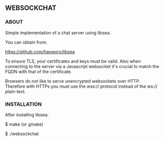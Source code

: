 ## WEBSOCKCHAT

### ABOUT

Simple implementation of a chat server using libsea.

You can obtain from:

https://github.com/haxworx/libsea

To ensure TLS, your certificates and keys must be valid. Also
when connecting to the server via a Javascript websocket it's
crucial to match the FQDN with that of the certificate.

Browsers do not like to serve unencrypted websockets over
HTTP. Therefore with HTTPs you must use the wss:// protocol
instead of the ws:// plain-text.

### INSTALLATION

After installing libsea:

$ make (or gmake)

$ ./websockchat

